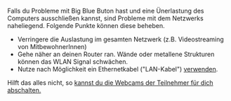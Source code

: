 Falls du Probleme mit Big Blue Buton hast und eine Ünerlastung des Computers ausschließen kannst, sind Probleme mit dem Netzwerks naheliegend. Folgende Punkte können diese beheben.
* Verringere die Auslastung im gesamten Netzwerk (z.B. Videostreaming von MitbewohnerInnen)
* Gehe näher an deinen Router ran. Wände oder metallene Strukturen können das WLAN Signal schwächen.
* Nutze nach Möglichkeit ein Ethernetkabel ("LAN-Kabel") [verwenden](https://static.tp-link.com/res/upfile/faq/20160111030609.jpg).


Hilft das alles nicht, so [kannst du die Webcams der Teilnehmer für dich abschalten.](disable_video.md)
